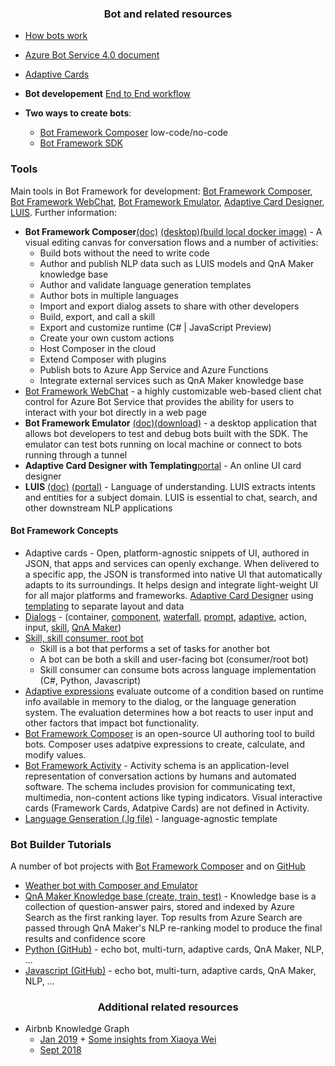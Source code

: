 ### <center> Bot and related resources </center>

* [How bots work](https://docs.microsoft.com/en-us/azure/bot-service/bot-builder-basics?view=azure-bot-service-4.0)
* [Azure Bot Service 4.0 document](https://docs.microsoft.com/en-us/azure/bot-service/?view=azure-bot-service-4.0
)
* [Adaptive Cards](adaptivecards.io)
* **Bot developement** [End to End workflow](https://docs.microsoft.com/en-us/azure/bot-service/bot-service-overview-introduction?view=azure-bot-service-4.0#building-a-bot)[](https://docs.microsoft.com/en-us/azure/bot-service/media/bot-service-overview.png?view=azure-bot-service-4.0)

* **Two ways to create bots**:
  - [Bot Framework Composer](https://docs.microsoft.com/en-us/composer/introduction) low-code/no-code
  - [Bot Framework SDK](https://docs.microsoft.com/en-us/azure/bot-service/index-bf-sdk?view=azure-bot-service-4.0)
  
### Tools
Main tools in Bot Framework for development: <a href="https://docs.microsoft.com/en-us/composer/introduction" target="_blank">Bot Framework Composer</a>, <a href="https://github.com/microsoft/BotFramework-WebChat/blob/master/README.md" target="_blank">Bot Framework WebChat</a>, <a href="https://github.com/Microsoft/BotFramework-Emulator#readme" target=_blank>Bot Framework Emulator</a>, <a href="https://adaptivecards.io/designer/" target=_blank>Adaptive Card Designer</a>, <a href="https://luis.ai">LUIS</a>. Further information:
  * **Bot Framework Composer**[(doc)](https://docs.microsoft.com/en-us/composer/introduction) [(desktop)](https://github.com/microsoft/BotFramework-Composer#get-started)[(build local docker image)](https://github.com/microsoft/BotFramework-Composer#build-composer-locally) - A visual editing canvas for conversation flows and a number of activities:
    * Build bots without the need to write code
    * Author and publish NLP data such as LUIS models and QnA Maker knowledge base
    * Author and validate language generation templates
    * Author bots in multiple languages
    * Import and export dialog assets to share with other developers
    * Build, export, and call a skill
    * Export and customize runtime (C# | JavaScript Preview)
    * Create your own custom actions
    * Host Composer in the cloud
    * Extend Composer with plugins
    * Publish bots to Azure App Service and Azure Functions
    * Integrate external services such as QnA Maker knowledge base
  * [Bot Framework WebChat](https://github.com/microsoft/BotFramework-WebChat/blob/master/README.md) -  a highly customizable web-based client chat control for Azure Bot Service that provides the ability for users to interact with your bot directly in a web page
  * **Bot Framework Emulator** [(doc)](https://github.com/Microsoft/BotFramework-Emulator/wiki)[(download)](https://github.com/Microsoft/BotFramework-Emulator#download) - a desktop application that allows bot developers to test and debug bots built with the SDK. The emulator can test bots running on local machine or connect to bots running through a tunnel
  * **Adaptive Card Designer with Templating**[portal](https://adaptivecards.io/designer/) - An online UI card designer 
  * **LUIS** [(doc)](https://docs.microsoft.com/en-us/azure/cognitive-services/luis/what-is-luis) [(portal)](https://luis.ai) - Language of understanding. LUIS extracts intents and entities for a subject domain. LUIS is essential to chat, search, and other downstream NLP applications
#### Bot Framework Concepts
* Adaptive cards - Open, platform-agnostic snippets of UI, authored in JSON, that apps and services can openly exchange. When delivered to a specific app, the JSON is transformed into native UI that automatically adapts to its surroundings. It helps design and integrate light-weight UI for all major platforms and frameworks. [Adaptive Card Designer](https://adaptivecards.io/designer/) using [templating](https://docs.microsoft.com/en-us/adaptive-cards/templating/#what-is-adaptive-cards-templating) to separate layout and data
* [Dialogs](https://docs.microsoft.com/en-us/azure/bot-service/bot-builder-concept-dialog?view=azure-bot-service-4.0)  - (container, [component](https://docs.microsoft.com/en-us/azure/bot-service/bot-builder-concept-dialog?view=azure-bot-service-4.0#component-dialogs), [waterfall](https://docs.microsoft.com/en-us/azure/bot-service/bot-builder-concept-waterfall-dialogs?view=azure-bot-service-4.0#waterfall-dialogs), [prompt](https://docs.microsoft.com/en-us/azure/bot-service/bot-builder-concept-waterfall-dialogs?view=azure-bot-service-4.0#prompts), [adaptive](https://docs.microsoft.com/en-us/azure/bot-service/bot-builder-concept-dialog?view=azure-bot-service-4.0#adaptive-dialogs), action, input, [skill](https://docs.microsoft.com/en-us/azure/bot-service/bot-builder-concept-dialog?view=azure-bot-service-4.0#skill-dialog), [QnA Maker](https://docs.microsoft.com/en-us/azure/bot-service/bot-builder-concept-dialog?view=azure-bot-service-4.0#qna-maker-dialog))
* [Skill, skill consumer, root bot](https://docs.microsoft.com/en-us/azure/bot-service/skills-conceptual?view=azure-bot-service-4.0)
  * Skill is a bot that performs a set of tasks for another bot 
  * A bot can be both a skill and user-facing bot (consumer/root bot) 
  * Skill consumer can consume bots across language implementation (C#, Python, Javascript)
* [Adaptive expressions](https://docs.microsoft.com/en-us/azure/bot-service/bot-builder-concept-adaptive-expressions?view=azure-bot-service-4.0) evaluate outcome of a condition based on runtime info available in memory to the dialog, or the language generation system. The evaluation determines how a bot reacts to user input and other factors that impact bot functionality.
* [Bot Framework Composer](https://docs.microsoft.com/en-us/azure/bot-service/bot-builder-concept-adaptive-expressions?view=azure-bot-service-4.0&tabs=arithmetic#bot-framework-composer) is an open-source UI authoring tool to build bots. Composer uses adatpive expressions to create, calculate, and modify values.
* [Bot Framework Activity](https://github.com/microsoft/botframework-sdk/blob/master/specs/botframework-activity/botframework-activity.md) - Activity schema is an application-level representation of conversation actions by humans and automated software. The schema includes provision for communicating text, multimedia, non-content actions like typing indicators. Visual interactive cards (Framework Cards, Adatpive Cards) are not defined in Activity.
* [Language Genseration (.lg file)](https://docs.microsoft.com/en-us/azure/bot-service/bot-builder-concept-language-generation?view=azure-bot-service-4.0) - language-agnostic template 

### Bot Builder Tutorials
A number of bot projects with [Bot Framework Composer](https://docs.microsoft.com/en-us/composer/tutorial/tutorial-introduction) and on [GitHub](https://github.com/microsoft/BotBuilder-Samples/blob/main/README.md)
* [Weather bot with Composer and Emulator](https://docs.microsoft.com/en-us/composer/tutorial/tutorial-introduction)
* [QnA Maker Knowledge base (create, train, test)](https://www.qnamaker.ai) - Knowledge base is a collection of question-answer pairs, stored and indexed by Azure Search as the first ranking layer. Top results from Azure Search are passed through QnA Maker's NLP re-ranking model to produce the final results and confidence score
* [Python (GitHub)](https://github.com/microsoft/BotBuilder-Samples/tree/main/samples/python) - echo bot, multi-turn, adaptive cards, QnA Maker, NLP, ...
* [Javascript (GitHub)](https://github.com/microsoft/BotBuilder-Samples/tree/main/samples/javascript_nodejs) - echo bot, multi-turn, adaptive cards, QnA Maker, NLP, ...

### <center> Additional related resources </center>
* Airbnb Knowledge Graph
   * [Jan 2019](https://medium.com/airbnb-engineering/contextualizing-airbnb-by-building-knowledge-graph-b7077e268d5a) + [Some insights from Xiaoya Wei](https://www.infoq.com/news/2019/03/wei-airbnb-knowledge-graph/)
   * [Sept 2018](https://medium.com/airbnb-engineering/scaling-knowledge-access-and-retrieval-at-airbnb-665b6ba21e95)
